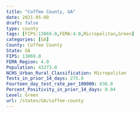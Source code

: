 ```yaml
---
title: "Coffee County, GA"
date: 2021-05-08
draft: false
type: county
tags: [FIPS:13069.0,FEMA:4.0,Micropolitan,Green]
categories: [GA]
County: Coffee County
State: GA
FIPS: 13069.0
FEMA_Region: 4.0
Population: 43273.0
NCHS_Urban_Rural_Classification: Micropolitan
Tests_in_prior_14_days: 275.0
Fourteen_day_test_rate_per_100000: 636.0
Percent_Positivity_in_prior_14_days: 0.04
Level: Green
url: /states/GA/coffee-county
---
```



